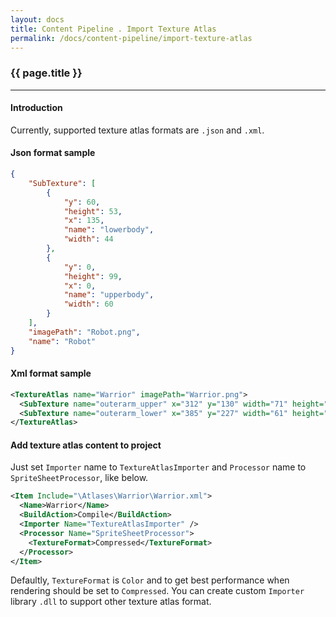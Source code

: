 ```yaml
---
layout: docs
title: Content Pipeline . Import Texture Atlas
permalink: /docs/content-pipeline/import-texture-atlas
---
```


### {{ page.title }}

***

#### Introduction
Currently, supported texture atlas formats are <code>.json</code> and <code>.xml</code>.

#### Json format sample

```json
{
    "SubTexture": [
        {
            "y": 60,
            "height": 53,
            "x": 135,
            "name": "lowerbody",
            "width": 44
        },
        {
            "y": 0,
            "height": 99,
            "x": 0,
            "name": "upperbody",
            "width": 60
        }
    ],
    "imagePath": "Robot.png",
    "name": "Robot"
}
```

#### Xml format sample

```xml
<TextureAtlas name="Warrior" imagePath="Warrior.png">
  <SubTexture name="outerarm_upper" x="312" y="130" width="71" height="110"/>
  <SubTexture name="outerarm_lower" x="385" y="227" width="61" height="81"/>
</TextureAtlas>
```

#### Add texture atlas content to project
Just set <code>Importer</code> name to <code>TextureAtlasImporter</code> and <code>Processor</code> name to <code>SpriteSheetProcessor</code>, like below.

```xml
<Item Include="\Atlases\Warrior\Warrior.xml">
  <Name>Warrior</Name>
  <BuildAction>Compile</BuildAction>
  <Importer Name="TextureAtlasImporter" />
  <Processor Name="SpriteSheetProcessor">
    <TextureFormat>Compressed</TextureFormat>
  </Processor>
</Item>
```

Defaultly, <code>TextureFormat</code> is <code>Color</code> and to get best performance when rendering should be set to <code>Compressed</code>. You can create custom <code>Importer</code> library <code>.dll</code> to support other texture atlas format.